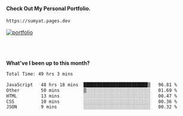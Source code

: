 #### Check Out My Personal Portfolio.
````bash
https://sumyat.pages.dev
````

<a href='https://sumyat.pages.dev/'>
    <img src='https://user-images.githubusercontent.com/108873224/211860821-15c31441-8db7-4fb7-8537-28a0c11e9408.png' alt='portfolio' align='center' />
</a>


<br />
<br />


<br />
<br />

**What've I been up to this month?**

<!--START_SECTION:waka-->

```txt
Total Time: 49 hrs 3 mins

JavaScript   48 hrs 18 mins  ████████████████████████▒   96.81 %
Other        50 mins         ▒░░░░░░░░░░░░░░░░░░░░░░░░   01.69 %
HTML         13 mins         ░░░░░░░░░░░░░░░░░░░░░░░░░   00.47 %
CSS          10 mins         ░░░░░░░░░░░░░░░░░░░░░░░░░   00.36 %
JSON         9 mins          ░░░░░░░░░░░░░░░░░░░░░░░░░   00.32 %
```

<!--END_SECTION:waka-->




